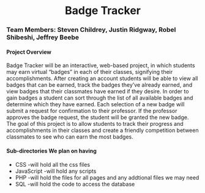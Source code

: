 <h1 align="center">Badge Tracker</h1>
<h3>Team Members: Steven Childrey, Justin Ridgway, Robel Shibeshi, Jeffrey Beebe</h3>
<h4>Project Overview</h4>
<p>Badge Tracker will be an interactive, web-based project, in which students may earn
virtual “badges” in each of their classes, signifying their accomplishments.
After creating an account students will be able to view all badges that can be earned,
track the badges they’ve already earned, and view badges that their classmates have earned if
they desire.
In order to gain badges a student can sort through the list of all available badges and
determine which they have earned. Each selection of a new badge will submit a request for
confirmation to their professor. If the professor approves the badge request, the student will be
granted the new badge.
The goal of this project is to allow students to track their progress and accomplishments
in their classes and create a friendly competition between classmates to see who can earn the
most badges.</p>
<h4>Sub-directories We plan on having</h4>
<ul>
  <li>CSS         -will hold all the css files</li>
  <li>JavaScript  -will hold any scripts</li> 
  <li>PHP         -will hold the files for all pages and any addtional files we may need</li>
  <li>SQL         -will hold the code to access the database</li>
</ul>
